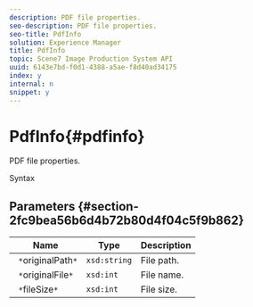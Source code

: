 ```yaml
---
description: PDF file properties.
seo-description: PDF file properties.
seo-title: PdfInfo
solution: Experience Manager
title: PdfInfo
topic: Scene7 Image Production System API
uuid: 6143e7bd-f0d1-4388-a5ae-f8d40ad34175
index: y
internal: n
snippet: y
---
```


# PdfInfo{#pdfinfo}

PDF file properties.

 Syntax 

## Parameters {#section-2fc9bea56b6d4b72b80d4f04c5f9b862}

|  Name  | Type  | Description  |
|---|---|---|
|  ` *`originalPath`*`  | `xsd:string`  | File path.  |
|  ` *`originalFile`*`  | `xsd:int`  | File name.  |
|  ` *`fileSize`*`  | `xsd:int`  | File size.  |

